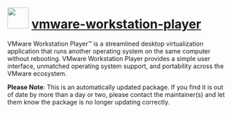 ﻿# <img src="https://rawcdn.githack.com/virtualex-itv/chocolatey-packages/b6e6a6262927b9decf4a7702d926e0df8ecea61d/icons/vmware-workstation-player.png" width="48" height="48"/> [vmware-workstation-player](https://chocolatey.org/packages/vmware-workstation-player)

VMware Workstation Player™ is a streamlined desktop virtualization application that runs another operating system on the same computer without rebooting. VMware Workstation Player provides a simple user interface, unmatched operating system support, and portability across the VMware ecosystem.

**Please Note**: This is an automatically updated package. If you find it is
out of date by more than a day or two, please contact the maintainer(s) and
let them know the package is no longer updating correctly.
